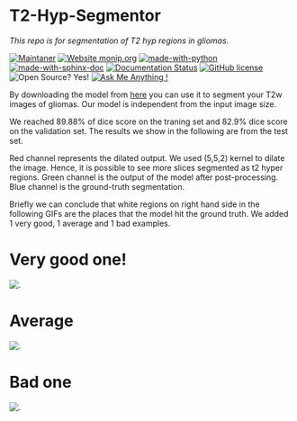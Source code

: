# T2-Hyp-Segmentor
*This repo is for segmentation of T2 hyp regions in gliomas.*


[![Maintaner](https://img.shields.io/badge/maintainer-CIL-blue)](https://cil.boun.edu.tr)
[![Website monip.org](https://img.shields.io/website-up-down-green-red/http/monip.org.svg)](https://www.python.org/)
[![made-with-python](https://img.shields.io/badge/Made%20with-Python-1f425f.svg)](https://www.python.org/)
[![made-with-sphinx-doc](https://img.shields.io/badge/Made%20with-Sphinx-1f425f.svg)](https://www.sphinx-doc.org/)
[![Documentation Status](https://readthedocs.org/projects/ansicolortags/badge/?version=latest)](https://www.python.org/)
[![GitHub license](https://img.shields.io/github/license/Naereen/StrapDown.js.svg)](https://github.com/Computational-Imaging-LAB/https://computational-imaging-lab.github.io/Identification-of-S100-using-T2-w-images-deep-learning-/blob/master/LICENSE)
![Open Source? Yes!](https://badgen.net/badge/Open%20Source%20%3F/Yes%21/blue?icon=github)
[![Ask Me Anything !](https://img.shields.io/badge/Ask%20me-anything-1abc9c.svg)](https://github.com/abdullahbas)


By downloading the model from [here](https://drive.google.com/file/d/1vfF-IE7fyxN1_Ld98NDFBCP6yt_p_Web/view?usp=sharing) you can use it to segment your T2w images of gliomas. Our model is independent from the input image size. 

We reached 89.88% of dice score on the traning set and 82.9% dice score on the validation set. The results we show in the following are from the test set. 

Red channel represents the dilated output. We used (5,5,2) kernel to dilate the image. Hence, it is possible to see more slices segmented as t2 hyper regions. 
Green channel is the output of the model after post-processing. 
Blue channel is the ground-truth segmentation.

Briefly we can conclude that white regions on right hand side in the following GIFs are the places that the model hit the ground truth. We added 1 very good, 1 average and 1 bad examples.

# Very good one!
![.](https://github.com/Computational-Imaging-LAB/T2-Hyp-Segmentor/blob/main/images/mG0012.gif)
# Average
![.](https://github.com/Computational-Imaging-LAB/T2-Hyp-Segmentor/blob/main/images/G0027.nii.gif)
# Bad one
![.](https://github.com/Computational-Imaging-LAB/T2-Hyp-Segmentor/blob/main/images/mG0023.gif)


